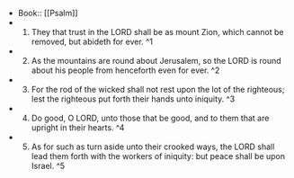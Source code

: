 - Book:: [[Psalm]]
- 1. They that trust in the LORD shall be as mount Zion, which cannot be removed, but abideth for ever. ^1
- 2. As the mountains are round about Jerusalem, so the LORD is round about his people from henceforth even for ever. ^2
- 3. For the rod of the wicked shall not rest upon the lot of the righteous; lest the righteous put forth their hands unto iniquity. ^3
- 4. Do good, O LORD, unto those that be good, and to them that are upright in their hearts. ^4
- 5. As for such as turn aside unto their crooked ways, the LORD shall lead them forth with the workers of iniquity: but peace shall be upon Israel. ^5
